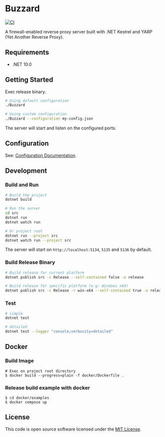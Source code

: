 # Buzzard

[![CI](https://github.com/yoshinorin/Buzzard/actions/workflows/ci.yml/badge.svg)](https://github.com/yoshinorin/Buzzard/actions/workflows/ci.yml)

A firewall-enabled reverse proxy server built with .NET Kestrel and YARP (Yet Another Reverse Proxy).

## Requirements

- .NET 10.0

## Getting Started

Exec release binary.

```bash
# Using default configuration
./Buzzard

# Using custom configuration
./Buzzard --configuration my-config.json
```

The server will start and listen on the configured ports.

## Configuration

See: [Configuration Documentation](docs/configuration.md).

## Development

### Build and Run

```bash
# Build the project
dotnet build

# Run the server
cd src
dotnet run
dotnet watch run

# Or project root
dotnet run --project src
dotnet watch run --project src
```

The server will start on `http://localhost:5134`, `5135` and `5136` by default.

### Build Release Binary

```bash
# Build release for current platform
dotnet publish src -c Release --self-contained false -o release

# Build release for specific platform (e.g: Windows x64)
dotnet publish src -c Release -r win-x64 --self-contained true -o release/win-x64
```


### Test

```bash
# simple
dotnet test

# detailed
dotnet test --logger "console;verbosity=detailed"
```

## Docker 

### Build Image

```
# Exec on project root directory
$ docker build --progress=plain -f docker/Dockerfile .
```

### Release build example with docker

```
$ cd docker/examples
$ docker compose up
```

## License

This code is open source software licensed under the [MIT License](LICENSE).

